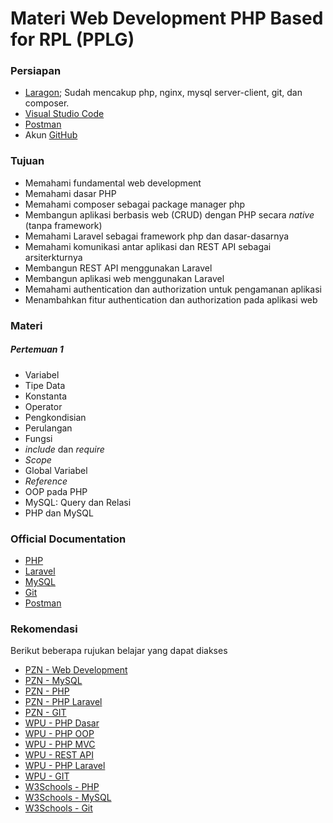 # Materi Web Development PHP Based for RPL (PPLG)

### Persiapan
- [Laragon](https://laragon.org/); Sudah mencakup php, nginx, mysql server-client, git, dan composer.
- [Visual Studio Code](https://code.visualstudio.com/)
- [Postman](https://www.postman.com/)
- Akun [GitHub](https://github.com/)

### Tujuan

- Memahami fundamental web development 
- Memahami dasar PHP
- Memahami composer sebagai package manager php
- Membangun aplikasi berbasis web (CRUD) dengan PHP secara _native_ (tanpa framework)
- Memahami Laravel sebagai framework php dan dasar-dasarnya
- Memahami komunikasi antar aplikasi dan REST API sebagai arsiterkturnya
- Membangun REST API menggunakan Laravel
- Membangun aplikasi web menggunakan Laravel
- Memahami authentication dan authorization untuk pengamanan aplikasi
- Menambahkan fitur authentication dan authorization pada aplikasi web

### Materi
##### Pertemuan 1
- Variabel
- Tipe Data
- Konstanta
- Operator
- Pengkondisian
- Perulangan
- Fungsi
- _include_ dan _require_
- _Scope_
- Global Variabel
- _Reference_
- OOP pada PHP
- MySQL: Query dan Relasi
- PHP dan MySQL

### Official Documentation
- [PHP](https://www.php.net/docs.php)
- [Laravel](https://laravel.com/)
- [MySQL](https://dev.mysql.com/doc/)
- [Git](https://git-scm.com/doc)
- [Postman](https://learning.postman.com/docs/getting-started/introduction/)

### Rekomendasi
Berikut beberapa rujukan belajar yang dapat diakses
- [PZN - Web Development](https://www.youtube.com/playlist?list=PL-CtdCApEFH_Yi1tE1KKIYpkEgM4cCz8t)
- [PZN - MySQL](https://www.youtube.com/playlist?list=PL-CtdCApEFH_P2_2zR6pvDublvpD3fF6W)
- [PZN - PHP](https://youtube.com/playlist?list=PL-CtdCApEFH9EmZy4zYfW1ATIJ-qMXxGt)
- [PZN - PHP Laravel](https://youtube.com/playlist?list=PL-CtdCApEFH8AoW8KgbHM9q_gXKsXyyht)
- [PZN - GIT](https://www.youtube.com/playlist?list=PL-CtdCApEFH_lYGV8hxqjtKmFA_xeLupq)
- [WPU - PHP Dasar](https://www.youtube.com/playlist?list=PLFIM0718LjIUqXfmEIBE3-uzERZPh3vp6)
- [WPU - PHP OOP](https://www.youtube.com/playlist?list=PLFIM0718LjIWvxxll-6wLXrC_16h_Bl_p)
- [WPU - PHP MVC](https://www.youtube.com/playlist?list=PLFIM0718LjIVEh_d-h5wAjsdv2W4SAtkx)
- [WPU - REST API](https://www.youtube.com/playlist?list=PLFIM0718LjIW7AsIbnhFg15t9yx4H-sQ0)
- [WPU - PHP Laravel](https://www.youtube.com/playlist?list=PLFIM0718LjIWiihbBIq-SWPU6b6x21Q_2)
- [WPU - GIT](https://www.youtube.com/playlist?list=PLFIM0718LjIVknj6sgsSceMqlq242-jNf)
- [W3Schools - PHP](https://www.w3schools.com/php/)
- [W3Schools - MySQL](https://www.w3schools.com/mysql/default.asp)
- [W3Schools - Git](https://www.w3schools.com/git/default.asp)

